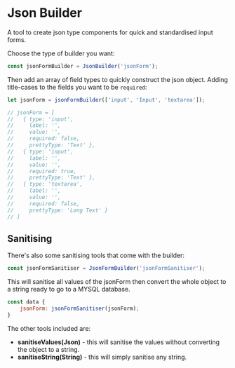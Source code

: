 # Json Builder
A tool to create json type components for quick and standardised input forms.

Choose the type of builder you want:

```js
const jsonFormBuilder = JsonBuilder('jsonForm');
```

Then add an array of field types to quickly construct the json object. Adding title-cases to the fields you want to be `required`:

```js
let jsonForm = jsonFormBuilder(['input', 'Input', 'textarea']);

// jsonForm = [ 
//   { type: 'input',
//     label: '',
//     value: '',
//     required: false,
//     prettyType: 'Text' },
//   { type: 'input',
//     label: '',
//     value: '',
//     required: true,
//     prettyType: 'Text' },
//   { type: 'textarea',
//     label: '',
//     value: '',
//     required: false,
//     prettyType: 'Long Text' } 
// ]
```

## Sanitising
There's also some sanitising tools that come with the builder:

```js
const jsonFormSanitiser = JsonFormBuilder('jsonFormSanitiser');
```

This will sanitise all values of the jsonForm then convert the whole object to a string ready to go to a MYSQL database.

```js
const data {
    jsonForm: jsonFormSanitiser(jsonForm);
}
```

The other tools included are:

- **sanitiseValues(Json)** - this will sanitise the values without converting the object to a string.
- **sanitiseString(String)** - this will simply sanitise any string.  